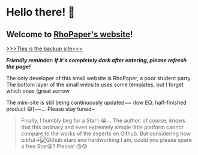 Hello there! 👋
===

Welcome to [RhoPaper's website](https://rhopaper.github.io "Click me!!!")!
---

[>>>This is the backup site<<<](https://s3.tebi.io/rhopaper/index.html "I'm just a benchwarmer QwQ")
 
***Friendly reminder: If it's completely dark after entering, please refresh the page!***
 
The only developer of this small website is RhoPaper, a poor student party. The bottom layer of the small website uses some templates, but I forget which ones (great sorrow
 
The mini-site is still being continuously updated~~ (low EQ: half-finished product 😅)~~... Please stay tuned~
 
>Finally, I humbly beg for a Star✨😭... The author, of course, knows that this ordinary and even extremely simple little platform cannot compare to the works of the experts on Github. But considering how pitiful->![Github stars](https://img.shields.io/github/stars/RhoPaper/website.svg)
 and hardworking I am, could you please spare a free Star😫? Please! 😘😘
